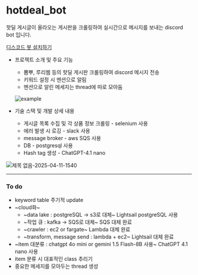 # hotdeal_bot

핫딜 게시글이 올라오는 게시판을 크롤링하여 실시간으로 메시지를 보내는 discord bot 입니다.

[디스코드 봇 설치하기](https://discord.com/oauth2/authorize?client_id=1225448505313857546&permissions=8&integration_type=0&scope=bot)

- 프로젝트 소개 및 주요 기능
    - 뽐뿌, 루리웹 등의 핫딜 게시판 크롤링하여 discord 메시지 전송
    - 키워드 설정 시 멘션으로 알림
    - 멘션으로 알린 메세지는 thread에 따로 모아둠
      
    ![example](https://github.com/user-attachments/assets/66c59425-f8ad-494f-a691-344d876a2ba0)


- 기술 스택 및 개발 상세 내용
    - 게시글 목록 수집 및 각 상품 정보 크롤링 - selenium 사용
    - 에러 발생 시 로깅 - slack 사용
    - message broker - aws SQS 사용
    - DB - postgresql 사용
    - Hash tag 생성 - ChatGPT-4.1 nano

![제목 없음-2025-04-11-1540](https://github.com/user-attachments/assets/baeaa592-1f0a-40f2-b198-9515f29d4535)

---
### To do
- keyword table 주기적 update
- ~cloud화~
  - ~data lake : postgreSQL -> s3로 대체~ Lightsail postgreSQL 사용
  - ~작업 큐 : kafka -> SQS로 대체~ SQS 대체 완료
  - ~crawler : ec2 or fargate~ Lambda 대체 완료
  - ~transform, message send : lambda + ec2~ Lightsail 대체 완료
- ~item 대분류 : chatgpt 4o mini or gemini 1.5 Flash-8B 사용~ ChatGPT 4.1 nano 사용
- item 분류 시 대표적인 class 추리기
- 중요한 메세지를 모아두는 thread 생성
